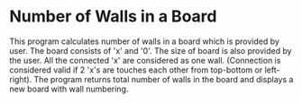 # Number of Walls in a Board

This program calculates number of walls in a board which is provided by user. The board consists of 'x' and '0'. The size of board is also provided by the user. All the connected 'x' are considered as one wall. (Connection is considered valid if 2 'x's are touches each other from top-bottom or left-right). The program returns total number of walls in the board and displays a new board with wall numbering.



